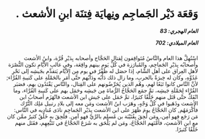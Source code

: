<h1 dir="rtl">وَقعَة دَيْر الجَماجِم ونِهايَة فِتنَة ابنِ الأشعث .</h1>

<h5 dir="rtl">العام الهجري:  83

العام الميلادي: 702

</h5>

<p dir="rtl">اسْتُهِلَّ هذا العام والنَّاسُ مُتَواقِفون لِقتال الحَجَّاج وأصحابه بِدَيْرِ قُرَّة، وابنُ الأشعث وأَصحابُه بِدَيْرِ الجَماجِم، والمُبارَزة في كُلِّ يَومٍ بينهم واقِعَة، وفي غالبِ الأيَّامِ تكون النُّصْرَة لأهلِ العِراق على أهلِ الشَّام، إذا حصَل له ظَفَرٌ في يوم مِن الأيَّام يَتقدَّم بجَيشِه إلى نَحْرِ عَدُوِّهِ، وكان له خِبرَةٌ بالحربِ، وما زال ذلك دَأْبُه ودَأْبُهم حتَّى أَمَر بالحَمْلَةِ على كَتيبةِ القُرَّاء; لأنَّ النَّاس كانوا تَبَعًا لهم، وهُم الذين يُحَرِّضُونهم على القِتال، والنَّاس يَقْتَدُون بهم، فصَبَر القُرَّاء لِحَمْلَةِ جَيشِه، ثمَّ جمَع الحَجَّاجُ الرُّماةَ مِن جَيشِه وحَمَل بهم على كَتيبةِ القُرَّاء، وما انْفَكَّ حتَّى قَتَل منهم خَلْقًا كثيرًا، ثمَّ حَمَل على جَيشِ ابن الأشعث فانْهَزَم أصحابُ ابن الأشعث وذَهَبوا في كُلِّ وَجْهٍ، وهَرَب ابنُ الأشعث ومَن معه إلى بلادِ رتبيل مَلِك التُّرْك فأَكْرَمَهُم, كان الحَجَّاجُ يومَ ظَهَرَ على ابن الأشعث بِدَيْرِ الجَماجِم نادَى مُنادِيه في النَّاس: مَن رَجَع فهو آمِن، ومَن لَحِقَ بِقُتَيْبَة بن مُسلِم بالرَّيِّ فهو آمِن. فلَحِقَ به خَلْقٌ كثيرٌ ممَّن كان مع ابنِ الأشعثِ، فأَمَّنَهم الحَجَّاجُ، ومَن لم يَلْحَق به شَرَعَ الحَجَّاجُ في تَتَبُّعِهِم، فقَتَل منهم خَلْقًا كثيرًا.</p></br>
